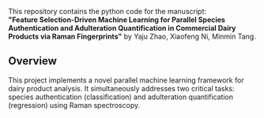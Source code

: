 This repository contains the python code for the manuscript:  
**"Feature Selection-Driven Machine Learning for Parallel Species Authentication and Adulteration Quantification in Commercial Dairy Products via Raman Fingerprints"** by Yaju Zhao, Xiaofeng Ni, Minmin Tang.

##  Overview

This project implements a novel parallel machine learning framework for dairy product analysis. It simultaneously addresses two critical tasks: species authentication (classification) and adulteration quantification (regression) using Raman spectroscopy. 

